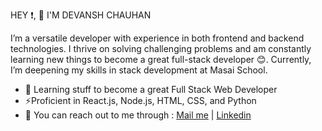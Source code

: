 HEY :exclamation:, :wave: I'M DEVANSH CHAUHAN 

I’m a versatile developer with experience in both frontend and backend technologies. I thrive on solving challenging problems and am constantly learning new things to become a great full-stack developer :blush:. Currently, I’m deepening my skills in stack development at Masai School.

- 🔭 Learning stuff to become a great Full Stack Web Developer
- ⚡Proficient in React.js, Node.js, HTML, CSS, and Python
- 💬 You can reach out to me through : [Mail me](mailto:chauhanmansi628@gmail.com?) | <a href="https://www.linkedin.com/in/devansh-chauhan-827b42247" target="_blank">Linkedin</a>
  
<!--
**Devansh-Chauhan289/Devansh-Chauhan289** is a ✨ _special_ ✨ repository because its `README.md` (this file) appears on your GitHub profile.

Here are some ideas to get you started:



- 👯 I’m looking to collaborate on ...
- 🤔 I’m looking for help with ...
-  Ask me about ...
- 📫 How to reach me: ...
- 😄 Pronouns: ...
-  Fun fact: ...
-->
